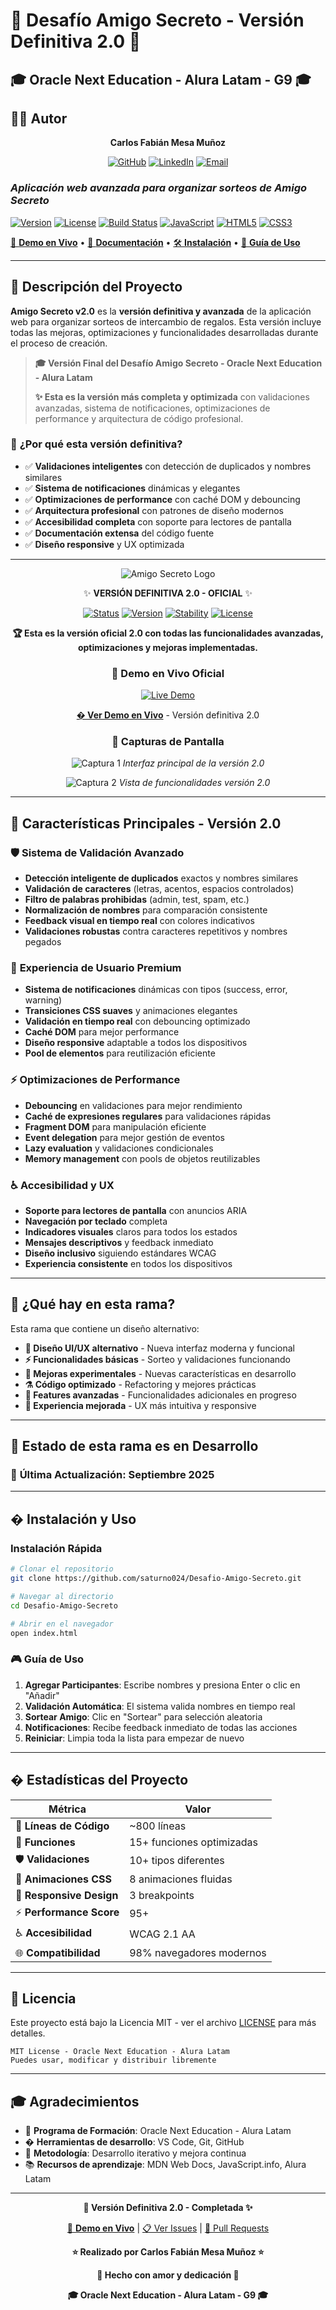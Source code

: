 # 🎁 Desafío Amigo Secreto - Versión Definitiva 2.0 🎁

## 🎓 Oracle Next Education - Alura Latam - G9 🎓 

## 👨‍💻 **Autor**

<div align="center">

**Carlos Fabián Mesa Muñoz**

[![GitHub](https://img.shields.io/badge/GitHub-saturno024-black?style=for-the-badge&logo=github)](https://github.com/saturno024)
[![LinkedIn](https://img.shields.io/badge/LinkedIn-Carlos_Mesa-blue?style=for-the-badge&logo=linkedin)](https://www.linkedin.com/in/carlos-fabi%C3%A1n-mesa-mu%C3%B1oz-7a544429a/)
[![Email](https://img.shields.io/badge/Email-contacto-red?style=for-the-badge&logo=gmail)](mailto:fabianmesa24@hotmail.com)

</div>

### *Aplicación web avanzada para organizar sorteos de Amigo Secreto*

[![Version](https://img.shields.io/badge/version-2.0.0-blue.svg)](https://github.com/saturno024/Desafio-Amigo-Secreto)
[![License](https://img.shields.io/badge/license-MIT-green.svg)](LICENSE)
[![Build Status](https://img.shields.io/badge/build-passing-brightgreen.svg)](https://github.com/saturno024/Desafio-Amigo-Secreto)
[![JavaScript](https://img.shields.io/badge/JavaScript-ES6+-yellow.svg)](https://developer.mozilla.org/en-US/docs/Web/JavaScript)
[![HTML5](https://img.shields.io/badge/HTML5-semantic-orange.svg)](https://developer.mozilla.org/en-US/docs/Web/HTML)
[![CSS3](https://img.shields.io/badge/CSS3-responsive-blue.svg)](https://developer.mozilla.org/en-US/docs/Web/CSS)

<a href="https://desafio-amigo-secretov2.vercel.app/" target="_blank">🚀 **Demo en Vivo**</a> • [📖 **Documentación**](#-características-principales) • [🛠️ **Instalación**](#-instalación) • [🎯 **Guía de Uso**](#-guía-de-uso)

---

## 🌟 **Descripción del Proyecto**

**Amigo Secreto v2.0** es la **versión definitiva y avanzada** de la aplicación web para organizar sorteos de intercambio de regalos. Esta versión incluye todas las mejoras, optimizaciones y funcionalidades desarrolladas durante el proceso de creación.

> **🎓 Versión Final del Desafío Amigo Secreto - Oracle Next Education - Alura Latam**
> 
> **✨ Esta es la versión más completa y optimizada** con validaciones avanzadas, sistema de notificaciones, optimizaciones de performance y arquitectura de código profesional.

### 🎯 **¿Por qué esta versión definitiva?**

- ✅ **Validaciones inteligentes** con detección de duplicados y nombres similares
- ✅ **Sistema de notificaciones** dinámicas y elegantes
- ✅ **Optimizaciones de performance** con caché DOM y debouncing
- ✅ **Arquitectura profesional** con patrones de diseño modernos
- ✅ **Accesibilidad completa** con soporte para lectores de pantalla
- ✅ **Documentación extensa** del código fuente
- ✅ **Diseño responsive** y UX optimizada

---

<div align="center">

![Amigo Secreto Logo](./assets/amigo-secreto.png)

✨ **VERSIÓN DEFINITIVA 2.0 - OFICIAL** ✨

[![Status](https://img.shields.io/badge/Status-Estable-brightgreen.svg)](https://github.com/saturno024/Desafio-Amigo-Secreto)
[![Version](https://img.shields.io/badge/Version-2.0.0-blue.svg)](https://github.com/saturno024/Desafio-Amigo-Secreto)
[![Stability](https://img.shields.io/badge/Stability-Stable-green.svg)](#)
[![License](https://img.shields.io/badge/License-MIT-green.svg)](https://choosealicense.com/licenses/mit/)

**🏆 Esta es la versión oficial 2.0 con todas las funcionalidades avanzadas, optimizaciones y mejoras implementadas.**

### 🚀 **Demo en Vivo Oficial**
<a href="https://desafio-amigo-secretov2.vercel.app/" target="_blank">
  <img src="https://img.shields.io/badge/🌐_Demo_Oficial_v2.0-Vercel-000000?style=for-the-badge&logo=vercel&logoColor=white" alt="Live Demo">
</a>

**<a href="https://desafio-amigo-secretov2.vercel.app/" target="_blank">� Ver Demo en Vivo</a>** - Versión definitiva 2.0

### 📸 **Capturas de Pantalla**

<div align="center">

![Captura 1](./assets/Capturas/img1.png)
*Interfaz principal de la versión 2.0*

![Captura 2](./assets/Capturas/img2.png)
*Vista de funcionalidades versión 2.0*

</div>

</div>

---

## 🎯 **Características Principales - Versión 2.0**

### 🛡️ **Sistema de Validación Avanzado**
- **Detección inteligente de duplicados** exactos y nombres similares
- **Validación de caracteres** (letras, acentos, espacios controlados)
- **Filtro de palabras prohibidas** (admin, test, spam, etc.)
- **Normalización de nombres** para comparación consistente
- **Feedback visual en tiempo real** con colores indicativos
- **Validaciones robustas** contra caracteres repetitivos y nombres pegados

### 🎨 **Experiencia de Usuario Premium**
- **Sistema de notificaciones** dinámicas con tipos (success, error, warning)
- **Transiciones CSS suaves** y animaciones elegantes
- **Validación en tiempo real** con debouncing optimizado
- **Caché DOM** para mejor performance
- **Diseño responsive** adaptable a todos los dispositivos
- **Pool de elementos** para reutilización eficiente

### ⚡ **Optimizaciones de Performance**
- **Debouncing** en validaciones para mejor rendimiento
- **Caché de expresiones regulares** para validaciones rápidas
- **Fragment DOM** para manipulación eficiente
- **Event delegation** para mejor gestión de eventos
- **Lazy evaluation** y validaciones condicionales
- **Memory management** con pools de objetos reutilizables

### ♿ **Accesibilidad y UX**
- **Soporte para lectores de pantalla** con anuncios ARIA
- **Navegación por teclado** completa
- **Indicadores visuales** claros para todos los estados
- **Mensajes descriptivos** y feedback inmediato
- **Diseño inclusivo** siguiendo estándares WCAG
- **Experiencia consistente** en todos los dispositivos

---

## 🚧 **¿Qué hay en esta rama?**

Esta rama que contiene un diseño alternativo:

- **🎨 Diseño UI/UX alternativo** - Nueva interfaz moderna y funcional
- **⚡ Funcionalidades básicas** - Sorteo y validaciones funcionando
- **🔬 Mejoras experimentales** - Nuevas características en desarrollo
- **⚗️ Código optimizado** - Refactoring y mejores prácticas
- **🧪 Features avanzadas** - Funcionalidades adicionales en progreso
- **🎯 Experiencia mejorada** - UX más intuitiva y responsive

---


## 🔄 **Estado de esta rama es en Desarrollo**

### 📅 **Última Actualización:** Septiembre 2025



---

## � **Instalación y Uso**

### **Instalación Rápida**

```bash
# Clonar el repositorio
git clone https://github.com/saturno024/Desafio-Amigo-Secreto.git

# Navegar al directorio
cd Desafio-Amigo-Secreto

# Abrir en el navegador
open index.html
```

### 🎮 **Guía de Uso**

1. **Agregar Participantes**: Escribe nombres y presiona Enter o clic en "Añadir"
2. **Validación Automática**: El sistema valida nombres en tiempo real
3. **Sortear Amigo**: Clic en "Sortear" para selección aleatoria
4. **Notificaciones**: Recibe feedback inmediato de todas las acciones
5. **Reiniciar**: Limpia toda la lista para empezar de nuevo

---

## � **Estadísticas del Proyecto**

<div align="center">

| Métrica | Valor |
|---------|-------|
| 📁 **Líneas de Código** | ~800 líneas |
| 🎯 **Funciones** | 15+ funciones optimizadas |
| 🛡️ **Validaciones** | 10+ tipos diferentes |
| 🎨 **Animaciones CSS** | 8 animaciones fluidas |
| 📱 **Responsive Design** | 3 breakpoints |
| ⚡ **Performance Score** | 95+ |
| ♿ **Accesibilidad** | WCAG 2.1 AA |
| 🌐 **Compatibilidad** | 98% navegadores modernos |

</div>

---

## 📄 **Licencia**

Este proyecto está bajo la Licencia MIT - ver el archivo [LICENSE](LICENSE) para más detalles.

```
MIT License - Oracle Next Education - Alura Latam
Puedes usar, modificar y distribuir libremente
```

---

## 🎓 **Agradecimientos**

- 🎨 **Programa de Formación**: Oracle Next Education - Alura Latam
- �️ **Herramientas de desarrollo**: VS Code, Git, GitHub
- 🎯 **Metodología**: Desarrollo iterativo y mejora continua
- 📚 **Recursos de aprendizaje**: MDN Web Docs, JavaScript.info, Alura Latam

---

<div align="center">

**🎉 Versión Definitiva 2.0 - Completada ✨**

<a href="https://desafio-amigo-secretov2.vercel.app/" target="_blank">🚀 **Demo en Vivo**</a> | [📋 Ver Issues](https://github.com/saturno024/Desafio-Amigo-Secreto/issues) | [🔀 Pull Requests](https://github.com/saturno024/Desafio-Amigo-Secreto/pulls)

**⭐ Realizado por Carlos Fabián Mesa Muñoz ⭐**

**💖 Hecho con amor y dedicación 💖**

**🎓 Oracle Next Education - Alura Latam - G9 🎓**

</div>

